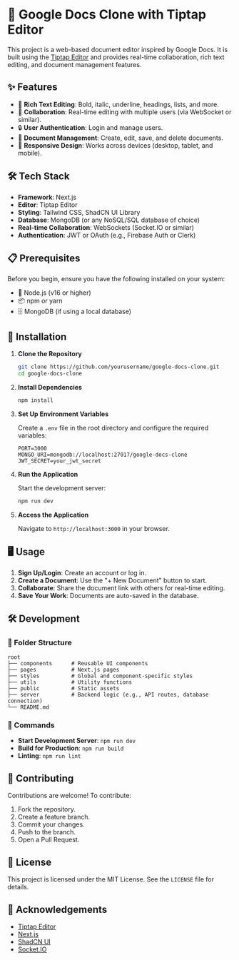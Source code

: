 # 📄 Google Docs Clone with Tiptap Editor

This project is a web-based document editor inspired by Google Docs. It is built using the [Tiptap Editor](https://tiptap.dev/) and provides real-time collaboration, rich text editing, and document management features.

## ✨ Features

- 📝 **Rich Text Editing**: Bold, italic, underline, headings, lists, and more.
- 👥 **Collaboration**: Real-time editing with multiple users (via WebSocket or similar).
- 🔒 **User Authentication**: Login and manage users.
- 📂 **Document Management**: Create, edit, save, and delete documents.
- 📱 **Responsive Design**: Works across devices (desktop, tablet, and mobile).

## 🛠️ Tech Stack

- **Framework**: Next.js
- **Editor**: Tiptap Editor
- **Styling**: Tailwind CSS, ShadCN UI Library
- **Database**: MongoDB (or any NoSQL/SQL database of choice)
- **Real-time Collaboration**: WebSockets (Socket.IO or similar)
- **Authentication**: JWT or OAuth (e.g., Firebase Auth or Clerk)

## 📋 Prerequisites

Before you begin, ensure you have the following installed on your system:

- 🚀 Node.js (v16 or higher)
- 📦 npm or yarn
- 🗄️ MongoDB (if using a local database)

## 🚀 Installation

1. **Clone the Repository**

   ```bash
   git clone https://github.com/yourusername/google-docs-clone.git
   cd google-docs-clone
   ```

2. **Install Dependencies**

   ```bash
   npm install
   ```

3. **Set Up Environment Variables**

   Create a `.env` file in the root directory and configure the required variables:

   ```env
   PORT=3000
   MONGO_URI=mongodb://localhost:27017/google-docs-clone
   JWT_SECRET=your_jwt_secret
   ```

4. **Run the Application**

   Start the development server:

   ```bash
   npm run dev
   ```

5. **Access the Application**

   Navigate to `http://localhost:3000` in your browser.

## 🖥️ Usage

1. **Sign Up/Login**: Create an account or log in.
2. **Create a Document**: Use the "+ New Document" button to start.
3. **Collaborate**: Share the document link with others for real-time editing.
4. **Save Your Work**: Documents are auto-saved in the database.

## 🛠️ Development

### 📂 Folder Structure

```plaintext
root
├── components      # Reusable UI components
├── pages           # Next.js pages
├── styles          # Global and component-specific styles
├── utils           # Utility functions
├── public          # Static assets
├── server          # Backend logic (e.g., API routes, database connection)
└── README.md
```

### 📜 Commands

- **Start Development Server**: `npm run dev`
- **Build for Production**: `npm run build`
- **Linting**: `npm run lint`

## 🤝 Contributing

Contributions are welcome! To contribute:

1. Fork the repository.
2. Create a feature branch.
3. Commit your changes.
4. Push to the branch.
5. Open a Pull Request.

## 📜 License

This project is licensed under the MIT License. See the `LICENSE` file for details.

## 🙏 Acknowledgements

- [Tiptap Editor](https://tiptap.dev/)
- [Next.js](https://nextjs.org/)
- [ShadCN UI](https://shadcn.dev/)
- [Socket.IO](https://socket.io/)
